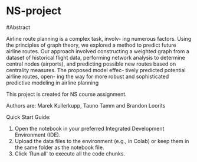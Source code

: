 # NS-project

#Abstract

Airline route planning is a complex task, involv-
ing numerous factors. Using the principles of
graph theory, we explored a method to predict
future airline routes. Our approach involved
constructing a weighted graph from a dataset
of historical flight data, performing network
analysis to determine central nodes (airports),
and predicting possible new routes based on
centrality measures. The proposed model effec-
tively predicted potential airline routes, open-
ing the way for more robust and sophisticated
predictive modeling in airline planning       

This project is created for NS course assignment.       

Authors are: Marek Kullerkupp, Tauno Tamm and Brandon Loorits

Quick Start Guide:
1. Open the notebook in your preferred Integrated Development Environment (IDE).
2. Upload the data files to the environment (e.g., in Colab) or keep them in the same folder as the notebook file.
3. Click 'Run all' to execute all the code chunks.
